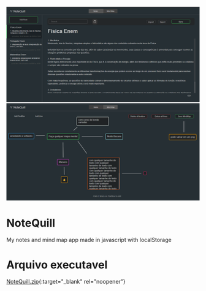 ![Preview-Screens](image1.png)
![Preview-Screens](image2.png)


# NoteQuill
My notes and mind map app made in javascript with localStorage

# Arquivo executavel
[NoteQuill.zip](https://drive.google.com/file/d/1y-g5gqwj12waEmbDGwa2yH5oo4h4Jrtx/view?usp=sharing){:target="_blank" rel="noopener"}

